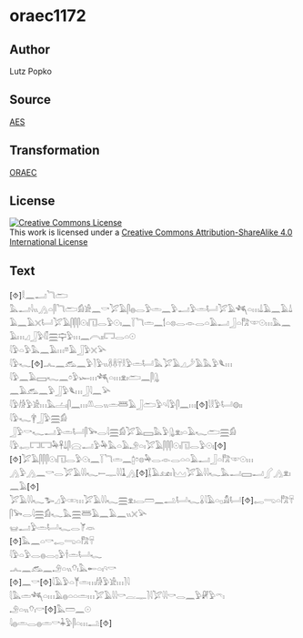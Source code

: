 # oraec1172

## Author

Lutz Popko

## Source

[AES](https://github.com/simondschweitzer/aes)

## Transformation

[ORAEC](https://oraec.github.io/)

## License

<a rel="license" href="http://creativecommons.org/licenses/by-sa/4.0/"><img alt="Creative Commons License" style="border-width:0" src="https://i.creativecommons.org/l/by-sa/4.0/88x31.png" /></a><br />This work is licensed under a <a rel="license" href="http://creativecommons.org/licenses/by-sa/4.0/">Creative Commons Attribution-ShareAlike 4.0 International License</a>

## Text

[⯑]𓎛𓈖𓂝𓆓𓂧<br>
𓅓𓂝𓇋𓏭𓂻𓏏𓋴𓆓𓂧𓀁𓀀𓈖𓎡𓅯𓄿𓋴𓐍𓂋𓅱𓏛𓈖𓅱𓂝𓅱𓏛𓂡𓅯𓄿𓆈𓏏𓏥𓍑𓄿𓈖𓄿𓍑𓄿𓈖𓄿𓏴𓂡𓅯𓄿𓋴𓋴𓋴𓇳𓏤𓉔𓂋𓅱𓇳𓏤𓈖𓇅𓆓𓏛𓈖𓌀𓏏𓊖𓂋𓁹𓂋𓏏𓄿𓂝𓃀𓏏𓀗𓎱𓇳𓏥𓅓𓈖𓄿𓏥𓈎𓃀𓅱𓏁𓈗𓊡𓅱𓏥𓈖𓇹𓏤𓏤𓉐𓂋𓏏𓇳<br>
𓇋𓅱𓏏𓅱𓅓𓈖𓄿𓏥𓎼𓄿𓃀𓅱𓏴𓅪<br>
𓇋𓅱𓆑[⯑]𓂜𓈖𓃹𓈖𓅱𓍘𓅱𓏭𓋸𓋸𓄜𓎛𓅱𓏛𓂡𓅓𓅯𓄿𓈎𓌳𓄿𓅓𓅱𓆰𓏥<br>
𓇋𓅱𓈖𓄿𓈙𓆑𓈖𓏌𓅱𓆱𓏥𓆈𓏏𓏥𓁷𓏤𓂧𓈖𓋴𓊮<br>
𓈖𓄿𓃹𓈖𓅱𓃀𓅱𓆰𓏥𓃀𓇋𓈖𓅪<br>
𓇋𓅱𓀙𓅱𓀀𓏥𓅓𓐟𓏤𓋴𓈖𓏥𓌨𓂋𓏭𓏛𓆷𓄿𓃀𓂧𓅱𓄹𓇋𓅱𓋴𓈖𓏥[⯑]𓇋𓎛𓅱𓂡𓊗𓏤𓏤<br>
𓇋𓅱𓆑𓋁𓃀𓅱𓈗𓀁<br>
𓃀𓅱𓎡𓆑𓂝𓅱𓏛𓂡𓋴𓅨𓂋𓇋𓈗𓀁𓅯𓄿𓈙𓅓𓅱𓊮𓁷𓏤𓏏𓄿𓆑𓂧𓈗𓀁<br>
𓇋𓅱𓉻𓉐𓉐𓅆𓋹𓍑𓋴𓈍𓂝𓅱𓅆𓅓𓏏𓄿𓄂𓏏𓏤𓅯𓄿𓋴𓋴𓋴𓇳𓏤𓉔𓂋𓅱𓇳𓏤[⯑][⯑]𓅯𓄿𓋴𓋴𓋴𓇳𓏤𓉔𓂋𓅱𓇳𓏤𓈖𓇅𓆓𓏛𓈖𓉺𓏌𓊖𓅆𓂋𓁹𓂋𓏏𓏏𓄿𓂝𓃀𓏏𓀗𓎱𓇳𓏥<br>
𓂻𓅱𓂻𓈖𓎡𓂋𓅯𓄿𓇋𓇋𓆑𓍿𓊃𓇋𓇋𓍞𓂻[⯑]𓆼𓄿𓃭𓏤𓌙𓈉𓅯𓄿𓇋𓇋𓆑𓅓𓂝𓈙𓂝𓂾𓂻𓁷𓏤𓈖𓄿[⯑]<br>
𓅯𓄿𓇋𓇋𓆑𓅧𓈎𓅱𓏒𓏥𓅯𓄿𓇋𓇋𓆑𓈗𓁷𓏤𓂋𓏠𓈖𓂢𓂡𓆑𓏇𓇋𓄿𓏏𓊪𓀋𓂡[⯑]𓉻𓂸𓏏𓀗𓄜<br>
𓋴𓅨𓂋𓇋𓈗𓀁𓆑𓅓𓈗𓆷𓄿𓈖𓄿𓈖𓏭𓏴𓅪<br>
𓊠𓂝𓅱𓏛𓂡𓆑𓂋𓌘𓁺<br>
[⯑]𓅓𓈖𓏏𓎡𓉻𓂸𓏏𓀗𓄜<br>
𓇋𓅱𓏏𓅱𓂋𓐍𓂋𓊪𓅱𓌂𓏛𓂡𓆑<br>
𓂜𓈖𓃹𓈖𓄂𓏏𓏭𓄣𓏤𓅓𓄡𓏏𓏤𓄹𓎡<br>
[⯑]𓈖𓎡[⯑]𓇋𓄿𓅱𓏏𓊑𓏛𓏥𓀙𓅱𓀀𓏥𓍘𓇋<br>
𓇛𓅓𓏛𓆈𓏏𓏥𓄿𓐍𓏏𓏏𓏛𓏥𓅯𓄿𓇋𓇋𓎡𓐛𓊃𓍘𓇋𓅯𓇋𓇋𓎡𓂋𓈖𓅱𓏞𓅱𓍼𓏤<br>
𓄂𓏏𓏭𓄣𓏤𓎡[⯑]𓅓𓏠𓈖𓇳<br>
𓇋𓐍𓏛𓂋𓐍𓏛𓎡𓇓𓅱𓋴𓏏𓏥𓂢[⯑]<br>
